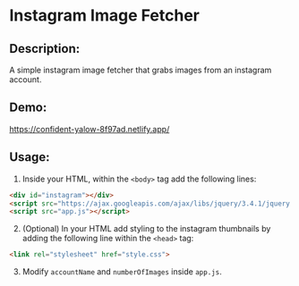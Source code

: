 # Instagram Image Fetcher

Description:
-
A simple instagram image fetcher that grabs images from an instagram account.

Demo:
-
https://confident-yalow-8f97ad.netlify.app/

Usage:
-
1. Inside your HTML, within the `<body>` tag add the following lines:
```html
<div id="instagram"></div>
<script src="https://ajax.googleapis.com/ajax/libs/jquery/3.4.1/jquery.min.js"></script> 
<script src="app.js"></script>
```
2. (Optional) In your HTML add styling to the instagram thumbnails by adding the following line within the `<head>` tag:
```html
<link rel="stylesheet" href="style.css">
``` 
3. Modify `accountName` and `numberOfImages` inside `app.js`.

